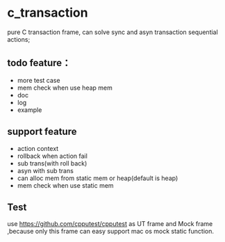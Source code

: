 # c_transaction

pure C transaction frame, can solve sync and asyn transaction sequential actions; 

## todo feature：
* more test case
* mem check when use heap mem
* doc
* log
* example

## support feature
* action context
* rollback when action fail
* sub trans(with roll back)
* asyn with sub trans
* can alloc mem from static mem or heap(default is heap)
* mem check when use static mem

## Test
use https://github.com/cpputest/cpputest as UT frame and Mock frame ,because only this  frame can easy support mac os mock static function.
